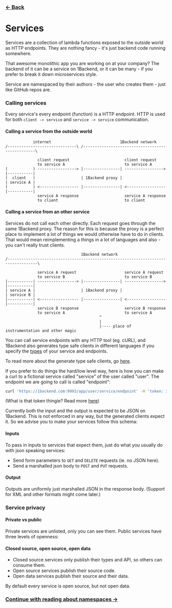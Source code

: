 ### [&#8592; Back](README.md)

# Services

Services are a collection of lambda functions exposed to the outside world as
HTTP endpoints. They are nothing fancy - it's just backend code running somewhere.

That awesome monolithic app you are working on at your company? The backend of it can be a service on 1Backend, or it can be many - if you prefer to break it down microservices style.

Service are namespaced by their authors - the user who creates them - just like GitHub repos are.

### Calling services

Every service's every endpoint (function) is a HTTP endpoint. HTTP is used for both `client -> service` and `service -> service` communication.

#### Calling a service from the outside world

```
            internet                              1Backend network
/------------------------------\ /-------------------------------------------------\

              client request                        client request
              to service A                          to service A
(           ) -----------------> |----------------| -----------------> |-----------|
(  client   )                    | 1Backend proxy |                    | service A |
(           ) <----------------- |----------------| <----------------- |-----------|
              service A response                    service A response
              to client                             to client
```

#### Calling a service from an other service

Services do not call each other directly. Each request goes through the same 1Backend proxy.
The reason for this is because the proxy is a perfect place to implement a lot of things we would otherwise have to do in clients. That would mean reimplementing a things in a lot of languages and also - you can't really trust clients.

```
                                 1Backend network
/-----------------------------------------------------------------------------------\

              service A request                     service A request
              to service B                          to service B
|-----------| -----------------> |----------------| -----------------> |-----------|
| service A |                    | 1Backend proxy |                    | service B |
|-----------| <----------------- |----------------| <----------------- |-----------|
              service B response                    service B response
              to service A                          to service A
                                         ^
                                         |
                                         |---- place of instrumentation and other magic
```

You can call service endpoints with any HTTP tool (eg. cURL), and 1Backend also generates type safe clients in different languages if you specify the [types](types.md) of your service and endpoints.

To read more about the generate type safe clients, go [here](types.md).

If you prefer to do things the hard/low level way, here is how you can make a curl to a fictional service called "service" of the user called "user". The endpoint we are going to call is called "endpoint":

```sh
curl 'https://1backend.com:9993/app/user/service/endpoint' -H 'token: 320b5933-e8f6-4daf-ad16-fb36ede68233'
```

(What is that token thingie? Read more [here](tokens.md))

Currently both the input and the output is expected to be JSON on 1Backend. This is not enforced in any way, but the generated clients expect it. So we advise you to make your services follow this schema:

#### Inputs

To pass in inputs to services that expect them, just do what you usually do with json speaking services:

* Send form parameters to `GET` and `DELETE` requests (ie. no JSON here).
* Send a marshalled json body to `POST` and `PUT` requests.

#### Output

Outputs are uniformly just marshalled JSON in the response body.
(Support for XML and other formats might come later.)

### Service privacy

#### Private vs public

Private services are unlisted, only you can see them. Public services have three levels of openness:

#### Closed source, open source, open data

* Closed source services only publish their types and API, so others can consume
  them.
* Open source services publish their source code.
* Open data services publish their source and their data.

By default every service is open source, but not open data.

### [Continue with reading about namespaces &#8594;](README.md)

